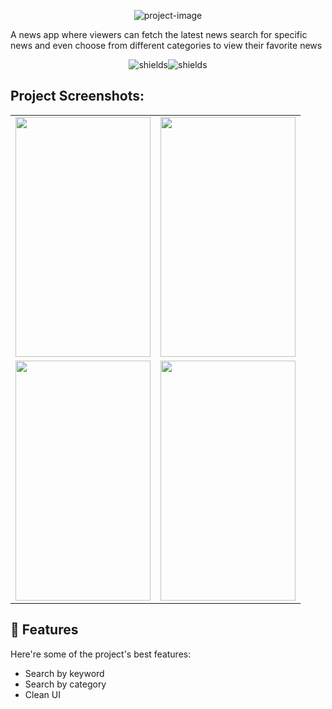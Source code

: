 <p align="center"><img src="https://socialify.git.ci/subsavage/Newzy/image?custom_description=A+news+app+everyone&amp;description=1&amp;font=Bitter&amp;name=1&amp;pattern=Circuit+Board&amp;theme=Dark" alt="project-image"></p>

<p id="description">A news app where viewers can fetch the latest news search for specific news and even choose from different categories to view their favorite news</p>

<p align="center"><img src="https://img.shields.io/badge/Flutter-02569B?style=for-the-badge&amp;logo=flutter&amp;logoColor=white" alt="shields"><img src="https://img.shields.io/badge/Node%20js-339933?style=for-the-badge&amp;logo=nodedotjs&amp;logoColor=white" alt="shields"></p>

<h2>Project Screenshots:</h2>

<table>
  <tr>
    <td><img src="https://github.com/user-attachments/assets/fc967a0f-b1b0-458f-97d4-ff3c941d5dd6" width="216" height="384"></td>
    <td><img src="https://github.com/user-attachments/assets/7d35d9d8-0217-4e5c-ab89-9037a715d531" width="216" height="384"></td>
  </tr>
  <tr>
    <td><img src="https://github.com/user-attachments/assets/35fa93f7-7660-40aa-baed-5d9f4a212acc" width="216" height="384"></td>
    <td><img src="https://github.com/user-attachments/assets/9704b974-09eb-42f6-a0c3-cae3fafadd5e" width="216" height="384"></td>
  </tr>
</table>

  
<h2>🧐 Features</h2>

Here're some of the project's best features:

*   Search by keyword
*   Search by category
*   Clean UI

